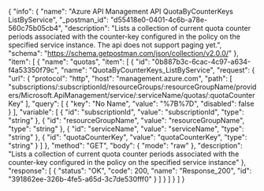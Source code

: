 {
  "info": {
    "name": "Azure API Management API QuotaByCounterKeys ListByService",
    "_postman_id": "d55418e0-0401-4c6b-a78e-560c75b05cb4",
    "description": "Lists a collection of current quota counter periods associated with the counter-key configured in the policy on the specified service instance. The api does not support paging yet.",
    "schema": "https://schema.getpostman.com/json/collection/v2.0.0/"
  },
  "item": [
    {
      "name": "quotas",
      "item": [
        {
          "id": "0b887b3c-6cac-4c97-a634-f4a53350f79c",
          "name": "QuotaByCounterKeys_ListByService",
          "request": {
            "url": {
              "protocol": "http",
              "host": "management.azure.com",
              "path": [
                "subscriptions/:subscriptionId/resourceGroups/:resourceGroupName/providers/Microsoft.ApiManagement/service/:serviceName/quotas/:quotaCounterKey"
              ],
              "query": [
                {
                  "key": "No Name",
                  "value": "%7B%7D",
                  "disabled": false
                }
              ],
              "variable": [
                {
                  "id": "subscriptionId",
                  "value": "subscriptionId",
                  "type": "string"
                },
                {
                  "id": "resourceGroupName",
                  "value": "resourceGroupName",
                  "type": "string"
                },
                {
                  "id": "serviceName",
                  "value": "serviceName",
                  "type": "string"
                },
                {
                  "id": "quotaCounterKey",
                  "value": "quotaCounterKey",
                  "type": "string"
                }
              ]
            },
            "method": "GET",
            "body": {
              "mode": "raw"
            },
            "description": "Lists a collection of current quota counter periods associated with the counter-key configured in the policy on the specified service instance"
          },
          "response": [
            {
              "status": "OK",
              "code": 200,
              "name": "Response_200",
              "id": "391862ee-326b-4fe5-a65d-3c7de530fff0"
            }
          ]
        }
      ]
    }
  ]
}
